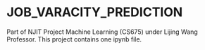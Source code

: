 # JOB_VARACITY_PREDICTION
Part of NJIT Project Machine Learning (CS675) under Lijing Wang Professor. 
This project contains one ipynb file.
